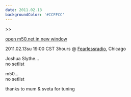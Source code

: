 ```yaml
---
date: 2011.02.13
backgroundColor: '#CCFFCC'
---
```


\>>

[open m50.net in new window  
](http://m50.net/)  

2011.02.13su 19:00 CST 3hours @ [Fearlessradio](http://www.fearlessradio.com/), Chicago  

Joshua Slythe...  
no setlist  

m50...  
no setlist  

thanks to mum & sveta for tuning
